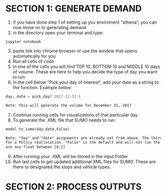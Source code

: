 # SECTION 1: GENERATE DEMAND
1. If you have done step 1 of setting up you enviroment "athena", you can now move on to generating demand
2. in the directory open your terminal and type:
```linux
jupyter notebook
```
3. paste link into chrome browser or use the window that opens automatically for you
4. Run all cells of code
5. In one of the cells you will find TOP 10, BOTTOM 10 and MIDDLE 10 days of volume. These are here to help you decide the type of day you want to run
6. In the cell below "Pick your day of Interest", add your date as a string to the function. Example below:
```python
day, date = pick_day('2017-12-31')
```
```html
Note: this will generate the volume for December 31, 2017
```
7. Continue running cells for visualizations of that particular day
8. To generate the .XML file that SUMO needs to run:
```python
model_to_sumo(day,date,False)
```
```html
Note: "day" and "date" aurguments are already set from above. The third aurgument is 
for a Policy reallocation. "False" is the default and will not run the policy. Other options 
are any float between [0,1]
```
9. After running your .XML will be stored in the input Folder
10. Run last cells to get updated additional XML files for SUMO. These are there to designated the stops and vehicle types.

# SECTION 2: PROCESS OUTPUTS
